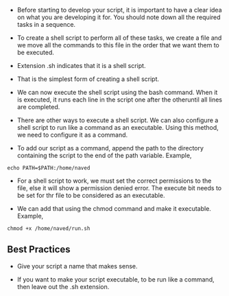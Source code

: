 * Before starting to develop your script, it is important to have a clear idea on what you are developing it for. You should note down all the required tasks in a sequence.

* To create a shell script to perform all of these tasks, we create a file and we move all the commands to this file in the order that we want them to be executed. 

* Extension .sh indicates that it is a shell script. 

* That is the simplest form of creating a shell script. 

* We can now execute the shell script using the bash command. When it is executed, it runs each line in the script one after the otheruntil all lines are completed.

* There are other ways to execute a shell script. We can also configure a shell script to run like a command as an executable. Using this method, we need to configure it as a command.

* To add our script as a command, append the path to the directory containing the script to the end of the path variable. Example, 

```
echo PATH=$PATH:/home/naved
```

* For a shell script to work, we must set the correct permissions to the file, else it will show a permission denied error. The execute bit needs to be set for thr file to be considered as an executable. 

* We can add that using the chmod command and make it executable. Example,

```
chmod +x /home/naved/run.sh
```



## Best Practices ##

* Give your script a name that makes sense.

* If you want to make your script executable, to be run like a command, then leave out the .sh extension. 
